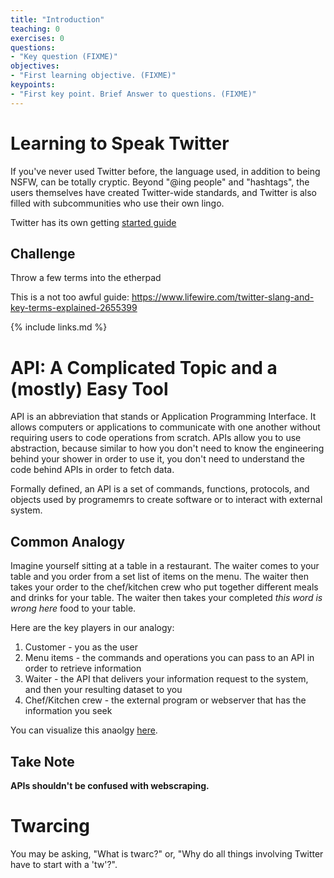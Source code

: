 ```yaml
---
title: "Introduction"
teaching: 0
exercises: 0
questions:
- "Key question (FIXME)"
objectives:
- "First learning objective. (FIXME)"
keypoints:
- "First key point. Brief Answer to questions. (FIXME)"
---
```



# Learning to Speak Twitter

If you've never used Twitter before, the language used, in addition to 
being NSFW, can be totally cryptic. Beyond "@ing people" and 
"hashtags", the users themselves have created Twitter-wide standards, and
Twitter is also filled with subcommunities who use their own 
lingo.

Twitter has its own getting [started guide](https://help.twitter.com/en/resources/twitter-guide/twitter-101/speak-the-language-of-twitter-twitter-help)

## Challenge
Throw a few terms into the etherpad

This is a not too awful guide:
https://www.lifewire.com/twitter-slang-and-key-terms-explained-2655399


{% include links.md %}

# API: A Complicated Topic and a (mostly) Easy Tool

API is an abbreviation that stands or Application Programming Interface. It allows computers or applications to communicate with one another without requiring users to code operations from scratch. APIs allow you to use abstraction, because similar to how you don't need to know the engineering behind your shower in order to use it, you don't need to understand the code behind APIs in order to fetch data. 

Formally defined, an API is a set of commands, functions, protocols, and objects used by programemrs to create software or to interact with external system.

## Common Analogy

Imagine yourself sitting at a table in a restaurant. The waiter comes to your table and you order from a set list of items on the menu. The waiter then takes your order to the chef/kitchen crew who put together different meals and drinks for your table. The waiter then takes your completed *this word is wrong here* food to your table. 

Here are the key players in our analogy:
1. Customer - you as the user
2. Menu items - the commands and operations you can pass to an API in order to retrieve information
3. Waiter - the API that delivers your information request to the system, and then your resulting dataset to you 
4. Chef/Kitchen crew - the external program or webserver that has the information you seek

You can visualize this anaolgy [here](https://www.mulesoft.com/resources/api/what-is-an-api).

## Take Note
**APIs shouldn't be confused with webscraping.**


# Twarcing

You may be asking, "What is twarc?" or, "Why do all things involving Twitter have to start with a 'tw'?". 



